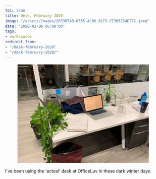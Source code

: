 ```yaml
---
toc: true
title: Desk, February 2020
image: "/assets/images/2839B7AB-6355-4C89-91C5-CE365264E37C.jpeg"
date: '2020-02-06 06:00:00'
tags:
- workspaces
redirect_from:
- "/desk-february-2020"
- "/desk-february-2020/"
---
```


<figure class="kg-card kg-image-card"><img src="/assets/images/2839B7AB-6355-4C89-91C5-CE365264E37C.jpeg" /></figure>

I've been using the 'actual' desk at OfficeLuv in these dark winter days.

